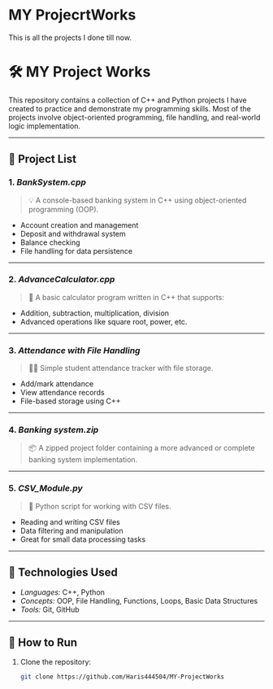 # MY ProjecrtWorks
This is all the projects I done till now.
# 🛠 MY Project Works

This repository contains a collection of C++ and Python projects I have created to practice and demonstrate my programming skills. Most of the projects involve object-oriented programming, file handling, and real-world logic implementation.

---

## 📁 Project List

### 1. *BankSystem.cpp*
> 💡 A console-based banking system in C++ using object-oriented programming (OOP).

- Account creation and management
- Deposit and withdrawal system
- Balance checking
- File handling for data persistence

---

### 2. *AdvanceCalculator.cpp*
> 🔢 A basic calculator program written in C++ that supports:

- Addition, subtraction, multiplication, division
- Advanced operations like square root, power, etc.

---

### 3. *Attendance with File Handling*
> 🧑‍🏫 Simple student attendance tracker with file storage.

- Add/mark attendance
- View attendance records
- File-based storage using C++

---

### 4. *Banking system.zip*
> 📦 A zipped project folder containing a more advanced or complete banking system implementation.

---

### 5. *CSV_Module.py*
> 🐍 Python script for working with CSV files.

- Reading and writing CSV files
- Data filtering and manipulation
- Great for small data processing tasks

---

## 🔧 Technologies Used

- *Languages:* C++, Python
- *Concepts:* OOP, File Handling, Functions, Loops, Basic Data Structures
- *Tools:* Git, GitHub

---

## 📌 How to Run

1. Clone the repository:
   ```bash
   git clone https://github.com/Haris444504/MY-ProjectWorks 
